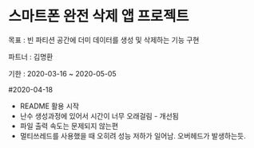 ﻿# 스마트폰 완전 삭제 앱 프로젝트
 목표 : 빈 파티션 공간에 더미 데이터를 생성 및 삭제하는 기능 구현

 파트너 : 김명환

 기한 : 2020-03-16 ~ 2020-05-05

#2020-04-18
 - README 활용 시작
 - 난수 생성과정에 있어서 시간이 너무 오래걸림 - 개선됨
 - 파일 출력 속도는 문제되지 않는편
 - 멀티쓰레드를 사용했을 때 오히려 성능 저하가 일어남. 오버헤드가 발생하는듯.